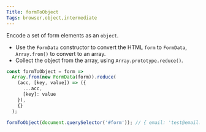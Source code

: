 ```yaml
---
Title: formToObject
Tags: browser,object,intermediate
---
```


Encode a set of form elements as an `object`.

- Use the `FormData` constructor to convert the HTML `form` to `FormData`, `Array.from()` to convert to an array.
- Collect the object from the array, using `Array.prototype.reduce()`.

```js
const formToObject = form =>
  Array.from(new FormData(form)).reduce(
    (acc, [key, value]) => ({
      ...acc,
      [key]: value
    }),
    {}
  );
```

```js
formToObject(document.querySelector('#form')); // { email: 'test@email.com', name: 'Test Name' }
```

